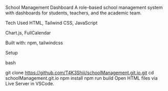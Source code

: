 School Management Dashboard
A role-based school management system with dashboards for students, teachers, and the academic team.

Tech Used
HTML, Tailwind CSS, JavaScript

Chart.js, FullCalendar

Built with: npm, tailwindcss

Setup

bash

git clone https://github.com/T4K3Shiii/schoolManagement.git.io.git
cd schoolManagement.git.io
npm install
npm run build
Open HTML files via Live Server in VSCode.
